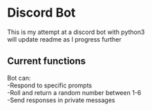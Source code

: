 # Discord Bot
This is my attempt at a discord bot with python3 <br /> 
will update readme as I progress further <br />

## Current functions
Bot can: <br />
-Respond to specific prompts <br />
-Roll and return a random number between 1-6 <br />
-Send responses in private messages <br />